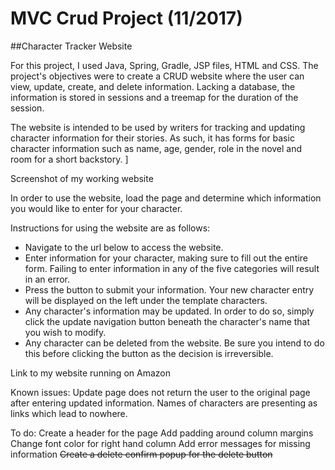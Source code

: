 # MVC Crud Project (11/2017)

##Character Tracker Website

For this project, I used Java, Spring, Gradle, JSP files, HTML and CSS. The project's objectives were to create a CRUD website where the user can view, update, create, and delete information. Lacking a database, the information is stored in sessions and a treemap for the duration of the session. 

The website is intended to be used by writers for tracking and updating character information for their stories. As such, it has forms for basic character information such as name, age, gender, role in the novel and room for a short backstory. ]

Screenshot of my working website

In order to use the website, load the page and determine which information you would like to enter for your character. 

Instructions for using the website are as follows:

* Navigate to the url below to access the website.
* Enter information for your character, making sure to fill out the entire form. Failing to enter information in any of the five categories will result in an error. 
* Press the button to submit your information. Your new character entry will be displayed on the left under the template characters.
* Any character's information may be updated. In order to do so, simply click the update navigation button beneath the character's name that you wish to modify. 
* Any character can be deleted from the website. Be sure you intend to do this before clicking the button as the decision is irreversible. 


Link to my website running on Amazon

Known issues:
Update page does not return the user to the original page after entering updated information.
Names of characters are presenting as links which lead to nowhere.

To do:
Create a header for the page 
Add padding around column margins
Change font color for right hand column
Add error messages for missing information
<strike>Create a delete confirm popup for the delete button</strike>

